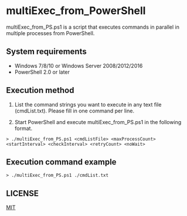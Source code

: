 multiExec_from_PowerShell
==

multiExec_from_PS.ps1 is a script that executes commands in parallel in multiple processes from PowerShell.

## System requirements

* Windows 7/8/10 or Windows Server 2008/2012/2016
* PowerShell 2.0 or later


## Execution method

1. List the command strings you want to execute in any text file (cmdList.txt). Please fill in one command per line.

2. Start PowerShell and execute multiExec_from_PS.ps1 in the following format.

```
> ./multiExec_from_PS.ps1 <cmdListFile> <maxProcessCount> <startInterval> <checkInterval> <retryCount> <noWait>
```
  
## Execution command example

```
> ./multiExec_from_PS.ps1 ./cmdList.txt
```


## LICENSE

[MIT](https://github.com/NobuyukiInoue/multiExec_from_PowerShell/blob/master/LICENSE)
